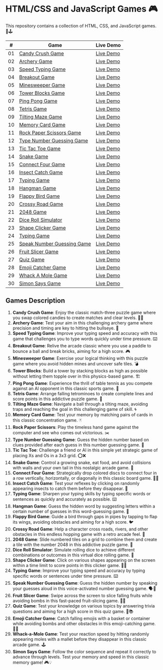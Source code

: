 # HTML/CSS and JavaScript Games 🎮

This repository contains a collection of HTML, CSS, and JavaScript games. 🎯🕹

|  #  | Game                                                                                                                           | Live Demo                                                                                           |
| :-: | ------------------------------------------------------------------------------------------------------------------------------ | --------------------------------------------------------------------------------------------------- |
| 01  | [Candy Crush Game](https://codetap-org.github.io/web-games/tree/main/01-Candy-Crush-Game)                     | [Live Demo](https://he-is-talha.github.io/html-css-javascript-games/01-Candy-Crush-Game/)           |
| 02  | [Archery Game](https://codetap-org.github.io/web-games/tree/main/02-Archery-Game)                             | [Live Demo](https://he-is-talha.github.io/html-css-javascript-games/02-Archery-Game/)               |
| 03  | [Speed Typing Game](https://codetap-org.github.io/web-games/tree/main/03-Speed-Typing-Game)                   | [Live Demo](https://he-is-talha.github.io/html-css-javascript-games/03-Speed-Typing-Game/)          |
| 04  | [Breakout Game](https://codetap-org.github.io/web-games/tree/main/04-Breakout-Game)                           | [Live Demo](https://he-is-talha.github.io/html-css-javascript-games/04-Breakout-Game/)              |
| 05  | [Minesweeper Game](https://codetap-org.github.io/web-games/tree/main/05-Minesweeper-Game)                     | [Live Demo](https://he-is-talha.github.io/html-css-javascript-games/05-Minesweeper-Game/)           |
| 06  | [Tower Blocks Game](https://codetap-org.github.io/web-games/tree/main/06-Tower-Blocks)                        | [Live Demo](https://he-is-talha.github.io/html-css-javascript-games/06-Tower-Blocks/)               |
| 07  | [Ping Pong Game](https://codetap-org.github.io/web-games/tree/main/07-Ping-Pong-Game)                         | [Live Demo](https://he-is-talha.github.io/html-css-javascript-games/07-Ping-Pong-Game/)             |
| 08  | [Tetris Game](https://codetap-org.github.io/web-games/tree/main/08-Tetris-Game)                               | [Live Demo](https://he-is-talha.github.io/html-css-javascript-games/08-Tetris-Game/)                |
| 09  | [Tilting Maze Game](https://codetap-org.github.io/web-games/tree/main/09-Tilting-Maze-Game)                   | [Live Demo](https://he-is-talha.github.io/html-css-javascript-games/09-Tilting-Maze-Game/)          |
| 10  | [Memory Card Game](https://codetap-org.github.io/web-games/tree/main/10-Memory-Card-Game)                     | [Live Demo](https://he-is-talha.github.io/html-css-javascript-games/10-Memory-Card-Game/)           |
| 11  | [Rock Paper Scissors Game](https://codetap-org.github.io/web-games/tree/main/11-Rock-Paper-Scissors)          | [Live Demo](https://he-is-talha.github.io/html-css-javascript-games/11-Rock-Paper-Scissors/)        |
| 12  | [Type Number Guessing Game](https://codetap-org.github.io/web-games/tree/main/12-Type-Number-Guessing-Game)   | [Live Demo](https://he-is-talha.github.io/html-css-javascript-games/12-Type-Number-Guessing-Game/)  |
| 13  | [Tic Tac Toe Game](https://codetap-org.github.io/web-games/tree/main/13-Tic-Tac-Toe)                          | [Live Demo](https://he-is-talha.github.io/html-css-javascript-games/13-Tic-Tac-Toe/)                |
| 14  | [Snake Game](https://codetap-org.github.io/web-games/tree/main/14-Snake-Game)                                 | [Live Demo](https://he-is-talha.github.io/html-css-javascript-games/14-Snake-Game/)                 |
| 15  | [Connect Four Game](https://codetap-org.github.io/web-games/tree/main/15-Connect-Four-Game)                   | [Live Demo](https://he-is-talha.github.io/html-css-javascript-games/15-Connect-Four-Game/)          |
| 16  | [Insect Catch Game](https://codetap-org.github.io/web-games/tree/main/16-Insect-Catch-Game)                   | [Live Demo](https://he-is-talha.github.io/html-css-javascript-games/16-Insect-Catch-Game/)          |
| 17  | [Typing Game](https://codetap-org.github.io/web-games/tree/main/17-Typing-Game)                               | [Live Demo](https://he-is-talha.github.io/html-css-javascript-games/17-Typing-Game/)                |
| 18  | [Hangman Game](https://codetap-org.github.io/web-games/tree/main/18-Hangman-Game)                             | [Live Demo](https://he-is-talha.github.io/html-css-javascript-games/18-Hangman-Game/)               |
| 19  | [Flappy Bird Game](https://codetap-org.github.io/web-games/tree/main/19-Flappy-Bird-Game)                     | [Live Demo](https://he-is-talha.github.io/html-css-javascript-games/19-Flappy-Bird-Game/)           |
| 20  | [Crossy Road Game](https://codetap-org.github.io/web-games/tree/main/20-Crossy-Road-Game)                     | [Live Demo](https://he-is-talha.github.io/html-css-javascript-games/20-Crossy-Road-Game/)           |
| 21  | [2048 Game](https://codetap-org.github.io/web-games/tree/main/21-2048-Game)                                   | [Live Demo](https://he-is-talha.github.io/html-css-javascript-games/21-2048-Game/)                  |
| 22  | [Dice Roll Simulator](https://codetap-org.github.io/web-games/tree/main/22-Dice-Roll-Simulator)               | [Live Demo](https://he-is-talha.github.io/html-css-javascript-games/22-Dice-Roll-Simulator/)        |
| 23  | [Shape Clicker Game](https://codetap-org.github.io/web-games/tree/main/23-Shape-Clicker-Game)                 | [Live Demo](https://he-is-talha.github.io/html-css-javascript-games/23-Shape-Clicker-Game/)         |
| 24  | [Typing Game](https://codetap-org.github.io/web-games/tree/main/24-Typing-Game)                               | [Live Demo](https://he-is-talha.github.io/html-css-javascript-games/24-Typing-Game/)                |
| 25  | [Speak Number Guessing Game](https://codetap-org.github.io/web-games/tree/main/25-Speak-Number-Guessing-Game) | [Live Demo](https://he-is-talha.github.io/html-css-javascript-games/25-Speak-Number-Guessing-Game/) |
| 26  | [Fruit Slicer Game](https://codetap-org.github.io/web-games/tree/main/26-Fruit-Slicer-Game)                   | [Live Demo](https://he-is-talha.github.io/html-css-javascript-games/26-Fruit-Slicer-Game/)          |
| 27  | [Quiz Game](https://codetap-org.github.io/web-games/tree/main/27-Quiz-Game)                                   | [Live Demo](https://he-is-talha.github.io/html-css-javascript-games/27-Quiz-Game/)                  |
| 28  | [Emoji Catcher Game](https://codetap-org.github.io/web-games/tree/main/28-Emoji-Catcher-Game)                 | [Live Demo](https://he-is-talha.github.io/html-css-javascript-games/28-Emoji-Catcher-Game/)         |
| 29  | [Whack A Mole Game](https://codetap-org.github.io/web-games/tree/main/29-Whack-A-Mole-Game)                   | [Live Demo](https://he-is-talha.github.io/html-css-javascript-games/29-Whack-A-Mole-Game/)          |
| 30  | [Simon Says Game](https://codetap-org.github.io/web-games/tree/main/30-Simon-Says-Game)                       | [Live Demo](https://he-is-talha.github.io/html-css-javascript-games/30-Simon-Says-Game/)            |

## Games Description

1. **Candy Crush Game**: Enjoy the classic match-three puzzle game where you swap colored candies to create matches and clear levels. 🍬🍭
2. **Archery Game**: Test your aim in this challenging archery game where precision and timing are key to hitting the bullseye. 🏹
3. **Speed Typing Game**: Improve your typing speed and accuracy with this game that challenges you to type words quickly under time pressure. ⌨️
4. **Breakout Game**: Relive the arcade classic where you use a paddle to bounce a ball and break bricks, aiming for a high score. 🎮
5. **Minesweeper Game**: Exercise your logical thinking with this puzzle game where you avoid hidden mines and uncover safe tiles. 💣
6. **Tower Blocks**: Build a tower by stacking blocks as high as possible without letting them topple over in this physics-based game. 🏗️
7. **Ping Pong Game**: Experience the thrill of table tennis as you compete against an AI opponent in this classic sports game. 🏓
8. **Tetris Game**: Arrange falling tetrominoes to create complete lines and score points in this addictive puzzle game. 🧱
9. **Tilting Maze Game**: Navigate a ball through a tilting maze, avoiding traps and reaching the goal in this challenging game of skill. 🌀
10. **Memory Card Game**: Test your memory by matching pairs of cards in this classic concentration game. 🃏
11. **Rock Paper Scissors**: Play the timeless hand game against the computer and see who comes out victorious. ✂️
12. **Type Number Guessing Game**: Guess the hidden number based on clues provided after each guess in this number guessing game. 🔢
13. **Tic Tac Toe**: Challenge a friend or AI in this simple yet strategic game of placing Xs and Os in a 3x3 grid. ⭕❌
14. **Snake Game**: Control a growing snake, eat food, and avoid collisions with walls and your own tail in this nostalgic arcade game. 🐍
15. **Connect Four Game**: Strategically drop colored discs to connect four in a row vertically, horizontally, or diagonally in this classic board game. 🔵🔴
16. **Insect Catch Game**: Test your reflexes by clicking on randomly appearing insects to catch them before they disappear. 🐞
17. **Typing Game**: Sharpen your typing skills by typing specific words or sentences as quickly and accurately as possible. ⌨️
18. **Hangman Game**: Guess the hidden word by suggesting letters within a certain number of guesses in this word-guessing game. 🎩
19. **Flappy Bird Game**: Guide a bird through gaps in pipes by tapping to flap its wings, avoiding obstacles and aiming for a high score. 🐦
20. **Crossy Road Game**: Help a character cross roads, rivers, and other obstacles in this endless hopping game with a retro arcade feel. 🚦
21. **2048 Game**: Slide numbered tiles on a grid to combine them and create a tile with the number 2048 in this addictive puzzle game. 🧩
22. **Dice Roll Simulator**: Simulate rolling dice to achieve different combinations or outcomes in this virtual dice rolling game. 🎲
23. **Shape Clicker Game**: Click on various shapes appearing on the screen within a time limit to score points in this clicker game. 🔷🔶
24. **Typing Game**: Improve your typing speed and accuracy by typing specific words or sentences under time pressure. ⌨️
25. **Speak Number Guessing Game**: Guess the hidden number by speaking your guesses aloud in this voice-activated number guessing game. 🗣️🔢
26. **Fruit Slicer Game**: Swipe across the screen to slice falling fruits while avoiding bombs in this fast-paced fruit-slicing game. 🍉🔪
27. **Quiz Game**: Test your knowledge on various topics by answering trivia questions and aiming for a high score in this quiz game. 🧠📚
28. **Emoji Catcher Game**: Catch falling emojis with a basket or container while avoiding bombs and other obstacles in this emoji-catching game. 🎯😄
29. **Whack-a-Mole Game**: Test your reaction speed by hitting randomly appearing moles with a mallet before they disappear in this classic arcade game. 🕹️
30. **Simon Says Game**: Follow the color sequence and repeat it correctly to advance through levels. Test your memory and speed in this classic memory game! 🎮💡
